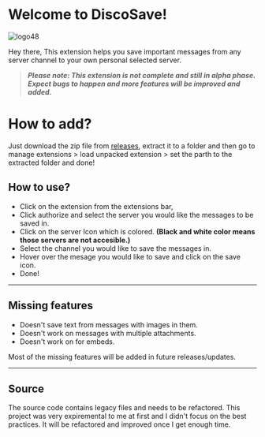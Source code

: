 # Welcome to DiscoSave!
![logo48](https://user-images.githubusercontent.com/77446233/126642246-f0e49ada-ed30-4fe9-a4f8-b8c815845138.png)

Hey there, 
This extension helps you save important messages from any server channel to your own personal selected server.

> ***Please note: This extension is not complete and still in alpha phase. Expect bugs to happen and more features will be improved and added.***

# How to add?
Just download the zip file from [releases](https://github.com/Anatame/discosave-p/releases/tag/1.0), extract it to a folder and then go to manage extensions > load unpacked extension > set the parth to the extracted folder and done!

## How to use?

 - Click on the extension from the extensions bar,
 - Click authorize and select the server you would like the messages to be saved in.
 - Click on the server Icon which is colored.  **(Black and white color means those servers are not accesible.)**
 - Select the channel you would like to save the messages in.
 - Hover over the mesage you would like to save and click on the save icon.
 - Done!

---

## Missing features
- Doesn't save text from messages with images in them.
- Doesn't work on messages with multiple attachments.
- Doesn't work on for embeds.

Most of the missing features will be added in future releases/updates.

---

## Source
The source code contains legacy files and needs to be refactored. This project was very expiremental to me at first and I didn't focus on the best practices. It will be refactored and improved once I get enough time.